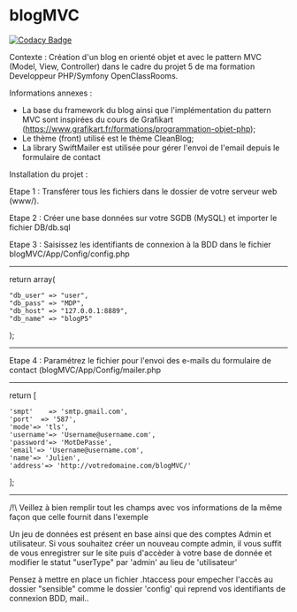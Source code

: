 # blogMVC

[![Codacy Badge](https://api.codacy.com/project/badge/Grade/f0e5aac7ad0941f380411c264a5febd1)](https://app.codacy.com/manual/BFH59/blogMVC?utm_source=github.com&utm_medium=referral&utm_content=BFH59/blogMVC&utm_campaign=Badge_Grade_Dashboard)

Contexte : Création d'un blog en orienté objet et avec le pattern MVC (Model, View, Controller) dans le cadre du projet 5 de ma formation Developpeur PHP/Symfony OpenClassRooms.

Informations annexes : 

- La base du framework du blog ainsi que l'implémentation du pattern MVC sont inspirées du cours de Grafikart (https://www.grafikart.fr/formations/programmation-objet-php);
- Le thème (front) utilisé est le thème CleanBlog; 
- La library SwiftMailer est utilisée pour gérer l'envoi de l'email depuis le formulaire de contact

Installation du projet :

Etape 1 : Transférer tous les fichiers dans le dossier de votre serveur web (www/).

Etape 2 : Créer une base données sur votre SGDB (MySQL) et importer le fichier DB/db.sql

Etape 3 : Saisissez les identifiants de connexion à la BDD dans le fichier blogMVC/App/Config/config.php

--------------------------------------

return array(

    "db_user" => "user",
    "db_pass" => "MDP",
    "db_host" => "127.0.0.1:8889",
    "db_name" => "blogP5"
    
);

--------------------------------------

Etape 4 : Paramétrez le fichier pour l'envoi des e-mails du formulaire de contact (blogMVC/App/Config/mailer.php

--------------------------------------

return [

    'smpt'    => 'smtp.gmail.com',
    'port'  => '587',
    'mode'=> 'tls',
    'username'=> 'Username@username.com',
    'password'=> 'MotDePasse',
    'email'=> 'Username@username.com',
    'name'=> 'Julien',
    'address'=> 'http://votredomaine.com/blogMVC/'
    
];

--------------------------------------

/!\ Veillez à bien remplir tout les champs avec vos informations de la même façon que celle fournit dans l'exemple 

Un jeu de données est présent en base ainsi que des comptes Admin et utilisateur.
Si vous souhaitez créer un nouveau compte admin, il vous suffit de vous enregistrer sur le site puis d'accèder à votre base de donnée et modifier le statut "userType" par 'admin' au lieu de 'utilisateur'

Pensez à mettre en place un fichier .htaccess pour empecher l'accès au dossier "sensible" comme le dossier 'config' qui reprend vos identifiants de connexion BDD, mail..

